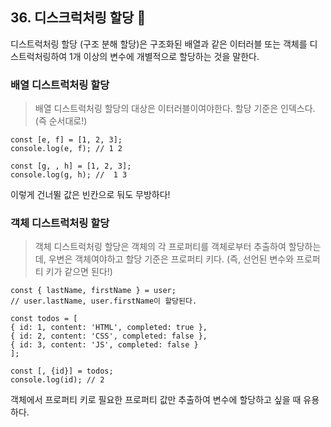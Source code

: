 ## 36. 디스크럭처링 할당 📝

디스트럭처링 할당 (구조 분해 할당)은 구조화된 배열과 같은 이터러블 또는 객체를 디스트럭처링하여 1개 이상의 변수에 개별적으로 할당하는 것을 말한다.

### 배열 디스트럭처링 할당

> 배열 디스트럭처링 할당의 대상은 이터러블이여야한다. 할당 기준은 인덱스다. (즉 순서대로!)

```
const [e, f] = [1, 2, 3];
console.log(e, f); // 1 2

const [g, , h] = [1, 2, 3];
console.log(g, h); //  1 3

```

이렇게 건너뛸 값은 빈칸으로 둬도 무방하다!

### 객체 디스트럭처링 할당

> 객체 디스트럭처링 할당은 객체의 각 프로퍼티를 객체로부터 추출하여 할당하는데, 우변은 객체여야하고 할당 기준은 프로퍼티 키다. (즉, 선언된 변수와 프로퍼티 키가 같으면 된다!)

```
const { lastName, firstName } = user;
// user.lastName, user.firstName이 할당된다.

const todos = [
{ id: 1, content: 'HTML', completed: true },
{ id: 2, content: 'CSS', completed: false },
{ id: 3, content: 'JS', completed: false }
];

const [, {id}] = todos;
console.log(id); // 2

```

객체에서 프로퍼티 키로 필요한 프로퍼티 값만 추출하여 변수에 할당하고 싶을 때 유용하다.
